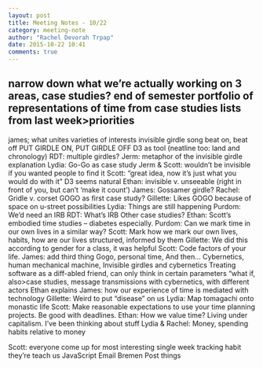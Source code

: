 ```yaml
---
layout: post
title: Meeting Notes - 10/22
category: meeting-note
author: "Rachel Devorah Trpap"
date: 2015-10-22 10:41
comments: true
---
```

narrow down what we’re actually working on
3 areas, case studies?
end of semester portfolio of representations of time from case studies
lists from last week>priorities
-
james; what unites varieties of interests
	invisible girdle
song beat on, beat off
PUT GIRDLE ON, PUT GIRDLE OFF
D3 as tool (neatline too: land and chronology)
RDT: multiple girdles?
Jerm: metaphor of the invisible girdle explanation
Lydia: Go-Go as case study
Jerm & Scott: wouldn’t be invisible if you wanted people to find it
Scott: “great idea, now it’s just what you would do with it” D3 seems natural
Ethan: invisible v. unseeable (right in front of you, but can’t ‘make it count’)
James: Gossamer girdle?
Rachel: Gridle v. corset
GOGO as first case study?
Gillette: Likes GOGO because of space on u-street possibilities
Lydia: Things are still happening
Purdom: We’d need an IRB
RDT: What’s IRB
Other case studies?
Ethan: Scott’s embodied time studies – diabetes especially.
Purdom: Can we mark time in our own lives in a similar way?
Scott: Mark how we mark our own lives, habits, how are our lives structured, informed by them
Gillette: We did this according to gender for a class, it was helpful
Scott: Code factors of your life.
James: add third thing
Gogo, personal time,
And then…
Cybernetics, human mechanical machine,
Invisible girdles and cybernetics
Treating software as a diff-abled friend, can only think in certain parameters
	“what if, also>case studies, message transmissions with cybernetics, with different actors
Ethan explains James: how our experience of time is mediated with technology
Gillette: Weird to put “disease” on us
Lydia: Map tomagachi onto monastic life
Scott: Make reasonable expectations to use your time planning projects. Be good with deadlines.
Ethan: How we value time? Living under capitalism. I’ve been thinking about stuff
Lydia & Rachel: Money, spending habits relative to money

Scott:  everyone come up for most interesting single week tracking habit
they’re teach us JavaScript
Email Bremen
Post things
